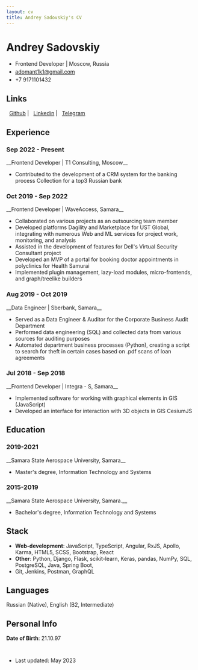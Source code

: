 ```yaml
---
layout: cv
title: Andrey Sadovskiy's CV
---
```

# Andrey Sadovskiy


<ul id="top-info">
  <li>
    Frontend Developer | Moscow, Russia
  </li>
  <li style="margin-top: 4px">    
    <a href="mailto:adomant1k1@gmail.com">adomant1k1@gmail.com</a>
  </li>
  <li style="margin-top: 4px">
    +7 9171101432
  </li>
</ul>

## Links

<div style="font-size: 14px; margin-top: 0 !important" id="webaddress">
<a href="https://github.com/adomant1k1"><i class="fab fa-github" style="margin-right: 8px !important"></i>Github</a>
  | <a href="https://www.linkedin.com/in/andrey-sadovskiy-a1b798209"><i class="fab fa-linkedin" style="margin-right: 8px !important"></i>Linkedin</a>
| <a href="https://t.me/sovsemeneadomant1k"><i class="fab fa-telegram" style="margin-right: 8px !important"></i>Telegram</a>
</div>


## Experience

<h3>Sep 2022 - Present</h3>
__Frontend Developer | T1 Consulting, Moscow__


<ul id="list-w-bullet-points">
  <li>
    Contributed to the development of a CRM system for the banking process Collection for a top3 Russian bank
  </li>
</ul>

<h3>Oct 2019 - Sep 2022</h3>
__Frontend Developer | WaveAccess, Samara__

<ul id="list-w-bullet-points">
  <li>
    Collaborated on various projects as an outsourcing team member
  </li>
  <li>
    Developed platforms Dagility and Marketplace for UST Global, integrating
    with numerous Web and ML services for project work, monitoring, and analysis
  </li>
  <li>
    Assisted in the development of features for Dell's Virtual Security Consultant project
  </li>
  <li>
    Developed an MVP of a portal for booking doctor appointments in polyclinics for Health Samurai
  </li>
  <li>
   Implemented plugin management, lazy-load modules, micro-frontends, and graph/treelike builders
  </li>
</ul>


<h3>Aug 2019 - Oct 2019</h3>
__Data Engineer | Sberbank, Samara__

<ul id="list-w-bullet-points">
  <li>
    Served as a Data Engineer & Auditor for the Corporate Business Audit Department
  </li>
  <li>
    Performed data engineering (SQL) and collected data from various sources for auditing purposes
  </li>
  <li>
    Automated department business processes (Python), creating a script to search for theft in
    certain cases based on .pdf scans of loan agreements
  </li>
</ul>


<h3>Jul 2018 - Sep 2018</h3>
__Frontend Developer | Integra - S, Samara__


<ul id="list-w-bullet-points">
  <li>
    Implemented software for working with graphical elements in GIS (JavaScript)
  </li>
  <li>
   Developed an interface for interaction with 3D objects in GIS CesiumJS
  </li>
</ul>


## Education

<h3>2019-2021</h3>
__Samara State Aerospace University, Samara__

<ul id="list-w-bullet-points">
  <li>
    Master's degree, Information Technology and Systems
  </li>
</ul>

<h3>2015-2019</h3>
__Samara State Aerospace University, Samara.__

<ul id="list-w-bullet-points">
  <li>
    Bachelor's degree, Information Technology and Systems
  </li>
</ul>


## Stack

- __Web-development__: JavaScript, TypeScript, Angular, RxJS, Apollo, Karma, HTML5, SCSS, Bootstrap, React
- __Other__: Python, Django, Flask, scikit-learn, Keras, pandas, NumPy, SQL, PostgreSQL, Java, Spring Boot,
-  Git, Jenkins, Postman, GraphQL


## Languages

Russian (Native), English (B2, Intermediate)


## Personal Info

__Date of Birth__: 21.10.97


<ul style="font-size: 14px; margin-top: 3em !important">
  <li>
   Last updated: May 2023
  </li>
</ul>


